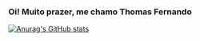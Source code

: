 ### Oi! Muito prazer, me chamo Thomas Fernando

[![Anurag's GitHub stats](https://github-readme-stats.vercel.app/apithomasdevspanuraghazra)](https://github.com/anuraghazra/github-readme-stats)

